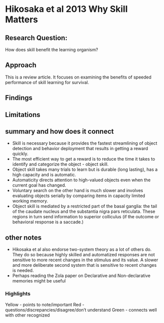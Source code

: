 #  Hikosaka et al  2013 Why Skill Matters
## Research Question:
How does skill benefit the learning organism? 
## Approach
This is a review article. It focuses on examining the benefits of speeded performance of skill learning for survival. 
## Findings
 
## Limitations

## summary and how does it connect
- Skill is necessary because it provides the fastest streamlining of object detection and behavior deployment that results in getting a reward quickly. 
- The most efficient way to get a reward is to reduce the time it takes to identify and categorize the object - object skill. 
- Object skill takes many trials to learn but is durable (long lasting), has a high capacity and is automatic. 
- Automaticity directs attention to high-valued objects even when the current goal has changed. 
- Voluntary search on the other hand is much slower and involves evaluating objects serially by comparing items in capacity limited working memory. 
- Object skill is mediated by a restricted part of the basal ganglia: the tail of the caudate nucleus and the substantia nigra pars reticulata. These regions in turn  send information to superior colliculus (if the outcome or behavioral response is a saccade.)
## other notes
- Hikosaka et al also endorse two-system theory as a lot of others do. They do so because highly skilled and automatized responses are not sensitive to more recent changes in the stimulus and its value. A slower and more deliberate second system that is sensitive to recent changes is needed. 
- Perhaps reading the Zola paper on Declarative and Non-declarative memories might be useful
### Highlights
Yellow - points to note/important 
Red - questions/discrepancies/disagree/don’t understand
Green - connects well with other recognized